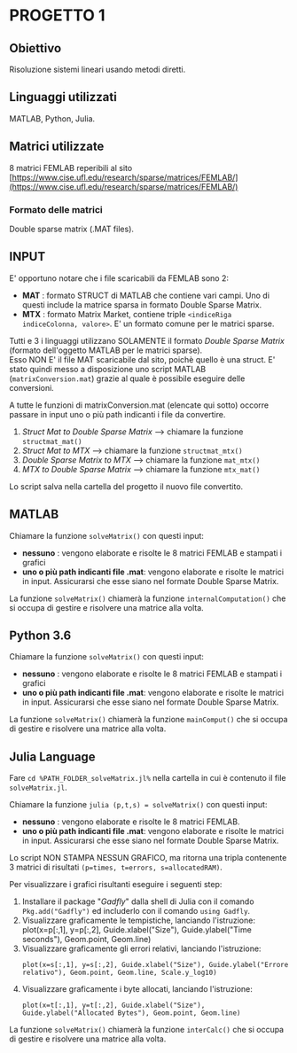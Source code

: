 # PROGETTO 1

## Obiettivo
Risoluzione sistemi lineari usando metodi diretti.

## Linguaggi utilizzati
MATLAB, Python, Julia.

## Matrici utilizzate
8 matrici FEMLAB reperibili al sito [https://www.cise.ufl.edu/research/sparse/matrices/FEMLAB/](https://www.cise.ufl.edu/research/sparse/matrices/FEMLAB/)

### Formato delle matrici
Double sparse matrix (.MAT files).


## INPUT
E' opportuno notare che i file scaricabili da FEMLAB sono 2:
* **MAT** : formato STRUCT di MATLAB che contiene vari campi. Uno di questi include la matrice sparsa in formato Double Sparse Matrix.
* **MTX** : formato Matrix Market, contiene triple `<indiceRiga indiceColonna, valore>`. E' un formato comune per le matrici sparse.


Tutti e 3 i linguaggi utilizzano SOLAMENTE il formato _Double Sparse Matrix_ (formato dell'oggetto MATLAB per le matrici sparse).  
Esso NON E' il file MAT scaricabile dal sito, poichè quello è una struct. E' stato quindi messo a disposizione uno script MATLAB (`matrixConversion.mat`) grazie al quale è possibile eseguire delle conversioni.


A tutte le funzioni di matrixConversion.mat (elencate qui sotto) occorre passare in input uno o più path indicanti i file da convertire.

1. _Struct Mat to Double Sparse Matrix_ --> chiamare la funzione `structmat_mat()`
2. _Struct Mat to MTX_ --> chiamare la funzione `structmat_mtx()`
3. _Double Sparse Matrix to MTX_ --> chiamare la funzione `mat_mtx()`
4. _MTX to Double Sparse Matrix_ --> chiamare la funzione `mtx_mat()`

Lo script salva nella cartella del progetto il nuovo file convertito.


## MATLAB

Chiamare la funzione `solveMatrix()` con questi input:
- **nessuno** : vengono elaborate e risolte le 8 matrici FEMLAB e stampati i grafici
- **uno o più path indicanti file .mat**: vengono elaborate e risolte le matrici in
input. Assicurarsi che esse siano nel formate Double Sparse Matrix.

La funzione `solveMatrix()` chiamerà la funzione `internalComputation()` che si occupa di gestire e risolvere una matrice alla volta.


## Python 3.6

Chiamare la funzione `solveMatrix()` con questi input:
- **nessuno** : vengono elaborate e risolte le 8 matrici FEMLAB e stampati i grafici
- **uno o più path indicanti file .mat**: vengono elaborate e risolte le matrici in input. Assicurarsi che esse siano nel formate Double Sparse Matrix.

La funzione `solveMatrix()` chiamerà la funzione `mainComput()` che si occupa di gestire e risolvere una matrice alla volta.


## Julia Language
Fare `cd %PATH_FOLDER_solveMatrix.jl%` nella cartella in cui è contenuto il file `solveMatrix.jl`.

Chiamare la funzione `julia (p,t,s) = solveMatrix()` con questi input:
- **nessuno** : vengono elaborate e risolte le 8 matrici FEMLAB.
- **uno o più path indicanti file .mat**: vengono elaborate e risolte le matrici in input. Assicurarsi che esse siano nel formate Double Sparse Matrix.

Lo script NON STAMPA NESSUN GRAFICO, ma ritorna una tripla contenente 3 matrici
di risultati `(p=times, t=errors, s=allocatedRAM)`.

Per visualizzare i grafici  risultanti eseguire i seguenti step:
1. Installare il package "_Gadfly_" dalla shell di Julia con il comando `Pkg.add("Gadfly")` ed includerlo con il comando `using Gadfly`.
2. Visualizzare graficamente le tempistiche, lanciando l'istruzione:
	plot(x=p[:,1], y=p[:,2], Guide.xlabel("Size"), Guide.ylabel("Time seconds"), Geom.point, Geom.line)
3. Visualizzare graficamente gli errori relativi, lanciando l'istruzione:
	```
	plot(x=s[:,1], y=s[:,2], Guide.xlabel("Size"), Guide.ylabel("Errore relativo"), Geom.point, Geom.line, Scale.y_log10)
	```
4. Visualizzare graficamente i byte allocati, lanciando l'istruzione:
	```
	plot(x=t[:,1], y=t[:,2], Guide.xlabel("Size"), Guide.ylabel("Allocated Bytes"), Geom.point, Geom.line)
	```

La funzione `solveMatrix()` chiamerà la funzione `interCalc()` che si 
occupa di gestire e risolvere una matrice alla volta.